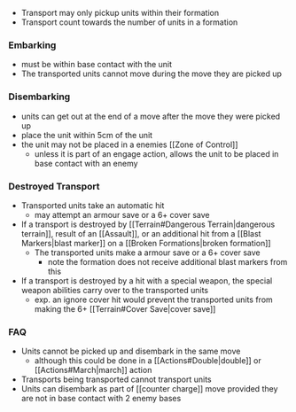 - Transport may only pickup units within their formation
- Transport count towards the number of units in a formation

### Embarking
- must be within base contact with the unit
- The transported units cannot move during the move they are picked up

### Disembarking
- units can get out at the end of a move after the move they were picked up
- place the unit within 5cm of the unit
- the unit may not be placed in a enemies [[Zone of Control]]
	- unless it is part of an engage action, allows the unit to be placed in base contact with an enemy

### Destroyed Transport
- Transported units take an automatic hit
	- may attempt an armour save or a 6+ cover save
- If a transport is destroyed by [[Terrain#Dangerous Terrain|dangerous terrain]], result of an [[Assault]], or an additional hit from a [[Blast Markers|blast marker]] on a [[Broken Formations|broken formation]]
	- The transported units make a armour save or a 6+ cover save
		- note the formation does not receive additional blast markers from this
- If a transport is destroyed by a hit with a special weapon, the special weapon abilities carry over to the transported units
	- exp. an ignore cover hit would prevent the transported units from making the 6+ [[Terrain#Cover Save|cover save]]

### FAQ
- Units cannot be picked up and disembark in the same move
	- although this could be done in a [[Actions#Double|double]] or [[Actions#March|march]] action
- Transports being transported cannot transport units
- Units can disembark as part of [[counter charge]] move provided they are not in base contact with 2 enemy bases